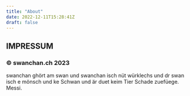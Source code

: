 ```yaml
---
title: "About"
date: 2022-12-11T15:28:41Z
draft: false
---
```


## IMPRESSUM

### © swanchan.ch 2023

swanchan ghört am swan und swanchan isch nüt würklechs und dr swan isch e mönsch und ke Schwan und är duet keim Tier Schade zuefüege. Messi.

